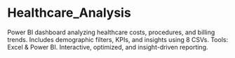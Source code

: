 # Healthcare_Analysis
Power BI dashboard analyzing healthcare costs, procedures, and billing trends. Includes demographic filters, KPIs, and insights using 8 CSVs. Tools: Excel &amp; Power BI. Interactive, optimized, and insight-driven reporting.
